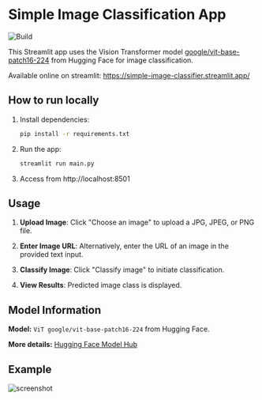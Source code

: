 # Simple Image Classification App

![Build](https://github.com/yakov-grab/simple-image-classification-app/actions/workflows/python-app.yml/badge.svg)

This Streamlit app uses the Vision Transformer model [google/vit-base-patch16-224](https://huggingface.co/google/vit-base-patch16-224) from Hugging Face for image classification.

Available online on streamlit: https://simple-image-classifier.streamlit.app/

## How to run locally
1. Install dependencies:

   ```bash
   pip install -r requirements.txt
2. Run the app:
   ```bash
   streamlit run main.py
3. Access from http://localhost:8501
## Usage

1. **Upload Image**: Click "Choose an image" to upload a JPG, JPEG, or PNG file.

2. **Enter Image URL**: Alternatively, enter the URL of an image in the provided text input.

3. **Classify Image**: Click "Classify image" to initiate classification.

4. **View Results**: Predicted image class is displayed.

## Model Information
   **Model:** `ViT google/vit-base-patch16-224` from Hugging Face.

   **More details:** [Hugging Face Model Hub](https://huggingface.co/google/vit-base-patch16-224)

## Example
![screenshot](img/screenshot.png)
